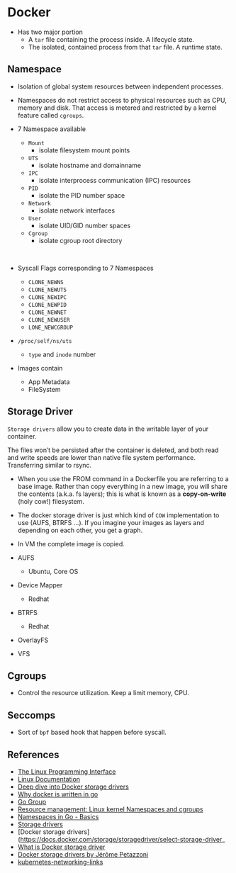 # Docker
- Has two major portion
    - A `tar` file containing the process inside. A lifecycle state.
    - The isolated, contained process from that `tar` file. A runtime state.

## Namespace
- Isolation of global system resources between independent processes.

- Namespaces do not restrict access to physical resources such as CPU, memory and disk. That access is metered and restricted by a kernel feature called `cgroups`.

- 7 Namespace available
    - `Mount` 
        - isolate filesystem mount points
    - `UTS` 
        - isolate hostname and domainname
    - `IPC` 
        - isolate interprocess communication (IPC) resources
    - `PID`
        - isolate the PID number space
    - `Network` 
        - isolate network interfaces
    - `User` 
        - isolate UID/GID number spaces
    - `Cgroup` 
        - isolate cgroup root directory

<br/>

- Syscall Flags corresponding to 7 Namespaces
    - `CLONE_NEWNS`
    - `CLONE_NEWUTS`
    - `CLONE_NEWIPC` 
    - `CLONE_NEWPID`
    - `CLONE_NEWNET` 
    - `CLONE_NEWUSER`
    - `LONE_NEWCGROUP`

- `/proc/self/ns/uts`
    - `type` and `inode` number
    
- Images contain
    - App Metadata
    - FileSystem

## Storage Driver

`Storage drivers` allow you to create data in the writable layer of your container. 

The files won’t be persisted after the container is deleted, and both read and write speeds are lower than native file system performance. Transferring similar to rsync.

- When you use the FROM command in a Dockerfile you are referring to a base image. Rather than copy everything in a new image, you will share the contents (a.k.a. fs layers); this is what is known as a **copy-on-write** (holy cow!) filesystem. 

- The docker storage driver is just which kind of `COW` implementation to use (AUFS, BTRFS ...). If you imagine your images as layers and depending on each other, you get a graph.

- In VM the complete image is copied. 

- AUFS 
    - Ubuntu, Core OS

- Device Mapper 
    - Redhat

- BTRFS 
    - Redhat

- OverlayFS
- VFS

 ## Cgroups
 - Control the resource utilization. Keep a limit memory, CPU. 

 ## Seccomps
 - Sort of `bpf` based hook that happen before syscall.

## References
- [The Linux Programming Interface](https://man7.org/tlpi/)
- [Linux Documentation](https://github.com/torvalds/linux/tree/master/Documentation)
- [Deep dive into Docker storage drivers](https://www.youtube.com/watch?v=9oh_M11-foU)
- [Why docker is written in go](https://www.slideshare.net/jpetazzo/docker-and-go-why-did-we-decide-to-write-docker-in-go)
- [Go Group](https://groups.google.com/g/golang-nuts?pli=1)
- [Resource management: Linux kernel Namespaces and cgroups](https://sites.cs.ucsb.edu/~rich/class/cs293b-cloud/papers/lxc-namespace.pdf)
- [Namespaces in Go - Basics](https://medium.com/@teddyking/namespaces-in-go-basics-e3f0fc1ff69a)
- [Storage drivers](https://docs.docker.com/storage/storagedriver)
- [Docker storage drivers](https://docs.docker.com/storage/storagedriver/select-storage-driver_
- [What is Docker storage driver](https://stackoverflow.com/questions/31152263/what-is-docker-storage-driver)
- [Docker storage drivers by Jérôme Petazzoni](https://www.slideshare.net/Docker/docker-storage-drivers)
- [kubernetes-networking-links](https://github.com/nleiva/kubernetes-networking-links)